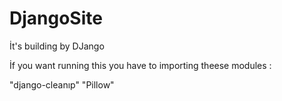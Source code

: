 # DjangoSite
İt's building by DJango

İf you want running this you have to importing theese modules :

"django-cleanıp"
"Pillow"
